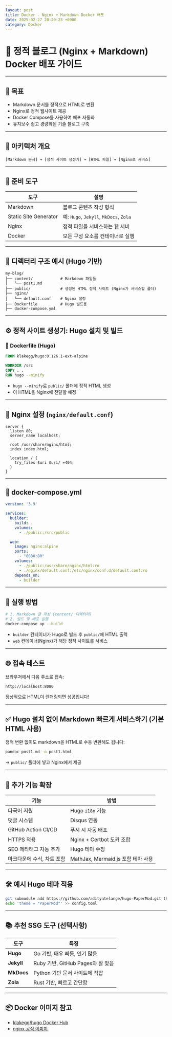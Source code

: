 ```yaml
---
layout: post
title: Docker - Nginx + Markdown Docker 배포
date: 2025-02-27 20:20:23 +0900
category: Docker
---
```

# 📝 정적 블로그 (Nginx + Markdown) Docker 배포 가이드

---

## 📌 목표

- Markdown 문서를 정적으로 HTML로 변환
- Nginx로 정적 웹사이트 제공
- Docker Compose를 사용하여 배포 자동화
- 유지보수 쉽고 경량화된 기술 블로그 구축

---

## 🔧 아키텍처 개요

```
[Markdown 문서] → [정적 사이트 생성기] → [HTML 파일] → [Nginx로 서비스]
```

---

## 🧰 준비 도구

| 도구 | 설명 |
|------|------|
| Markdown | 블로그 콘텐츠 작성 형식 |
| Static Site Generator | 예: `Hugo`, `Jekyll`, `MkDocs`, `Zola` |
| Nginx | 정적 파일을 서비스하는 웹 서버 |
| Docker | 모든 구성 요소를 컨테이너로 실행 |

---

## 📁 디렉터리 구조 예시 (Hugo 기반)

```plaintext
my-blog/
├── content/            # Markdown 파일들
│   └── post1.md
├── public/             # 생성된 HTML 정적 사이트 (Nginx가 서비스할 폴더)
├── nginx/
│   └── default.conf    # Nginx 설정
├── Dockerfile          # Hugo 빌드용
├── docker-compose.yml
```

---

## ⚙️ 정적 사이트 생성기: Hugo 설치 및 빌드

### 📌 Dockerfile (Hugo)

```Dockerfile
FROM klakegg/hugo:0.126.1-ext-alpine

WORKDIR /src
COPY . .
RUN hugo --minify
```

- `hugo --minify`로 `public/` 폴더에 정적 HTML 생성
- 이 HTML을 Nginx에 전달할 예정

---

## 📃 Nginx 설정 (`nginx/default.conf`)

```nginx
server {
  listen 80;
  server_name localhost;

  root /usr/share/nginx/html;
  index index.html;

  location / {
    try_files $uri $uri/ =404;
  }
}
```

---

## 🐳 docker-compose.yml

```yaml
version: '3.9'

services:
  builder:
    build: .
    volumes:
      - ./public:/src/public

  web:
    image: nginx:alpine
    ports:
      - "8080:80"
    volumes:
      - ./public:/usr/share/nginx/html:ro
      - ./nginx/default.conf:/etc/nginx/conf.d/default.conf:ro
    depends_on:
      - builder
```

---

## 🚀 실행 방법

```bash
# 1. Markdown 글 작성 (content/ 디렉터리)
# 2. 빌드 및 배포 실행
docker-compose up --build
```

- `builder` 컨테이너가 Hugo로 빌드 후 `public/`에 HTML 출력
- `web` 컨테이너(Nginx)가 해당 정적 사이트를 서비스

---

## 🌐 접속 테스트

브라우저에서 다음 주소로 접속:

```
http://localhost:8080
```

정상적으로 HTML이 렌더링되면 성공입니다!

---

## ✅ Hugo 설치 없이 Markdown 빠르게 서비스하기 (기본 HTML 사용)

정적 변환 없이도 markdown을 HTML로 수동 변환해도 됩니다:

```bash
pandoc post1.md -o post1.html
```

→ `public/` 폴더에 넣고 Nginx에서 제공

---

## 🧪 추가 기능 확장

| 기능 | 방법 |
|------|------|
| 다국어 지원 | Hugo `i18n` 기능 |
| 댓글 시스템 | Disqus 연동 |
| GitHub Action CI/CD | 푸시 시 자동 배포 |
| HTTPS 적용 | Nginx + Certbot 도커 조합 |
| SEO 메타태그 자동 추가 | Hugo 테마 수정 |
| 마크다운에 수식, 차트 포함 | MathJax, Mermaid.js 포함 테마 사용 |

---

## 🛠️ 예시 Hugo 테마 적용

```bash
git submodule add https://github.com/adityatelange/hugo-PaperMod.git themes/PaperMod
echo 'theme = "PaperMod"' >> config.toml
```

---

## 📚 추천 SSG 도구 (선택사항)

| 도구 | 특징 |
|------|------|
| **Hugo** | Go 기반, 매우 빠름, 인기 많음 |
| **Jekyll** | Ruby 기반, GitHub Pages와 잘 맞음 |
| **MkDocs** | Python 기반 문서 사이트에 적합 |
| **Zola** | Rust 기반, 빠르고 간단함 |

---

## 📦 Docker 이미지 참고

- [klakegg/hugo Docker Hub](https://hub.docker.com/r/klakegg/hugo)
- [nginx 공식 이미지](https://hub.docker.com/_/nginx)